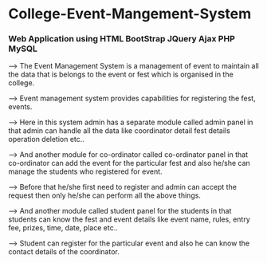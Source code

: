 # College-Event-Mangement-System
### Web Application using HTML BootStrap JQuery Ajax PHP MySQL

--> The Event Management System is a management of event to maintain all the data that is belongs to the event or fest which is organised in the college.

--> Event management system provides capabilities for registering the fest, events. 

--> Here in this system admin has a separate module called admin panel in that admin can handle all the data like coordinator detail fest details operation deletion etc..  

--> And another module for co-ordinator called co-ordinator panel in that co-ordinator can add the event for the particular fest and also he/she can manage the students who registered for event. 

--> Before that he/she first need to register and admin can accept the request then only he/she can perform all the above things. 

--> And another module called student panel for the students in that students can know the fest and event details like event name, rules, entry fee, prizes, time, date,  place etc.. 

--> Student can register  for the particular event and also he can know the contact details of the coordinator.
